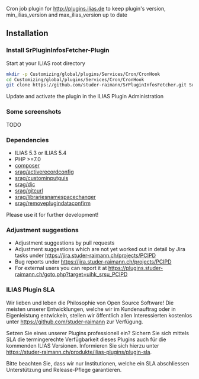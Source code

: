 Cron job plugin for http://plugins.ilias.de to keep plugin's version, min_ilias_version and max_ilias_version up to date

## Installation

### Install SrPluginInfosFetcher-Plugin
Start at your ILIAS root directory
```bash
mkdir -p Customizing/global/plugins/Services/Cron/CronHook
cd Customizing/global/plugins/Services/Cron/CronHook
git clone https://github.com/studer-raimann/SrPluginInfosFetcher.git SrPluginInfosFetcher
```
Update and activate the plugin in the ILIAS Plugin Administration

### Some screenshots
TODO

### Dependencies
* ILIAS 5.3 or ILIAS 5.4
* PHP >=7.0
* [composer](https://getcomposer.org)
* [srag/activerecordconfig](https://packagist.org/packages/srag/activerecordconfig)
* [srag/custominputguis](https://packagist.org/packages/srag/custominputguis)
* [srag/dic](https://packagist.org/packages/srag/dic)
* [srag/gitcurl](https://packagist.org/packages/srag/gitcurl)
* [srag/librariesnamespacechanger](https://packagist.org/packages/srag/librariesnamespacechanger)
* [srag/removeplugindataconfirm](https://packagist.org/packages/srag/removeplugindataconfirm)

Please use it for further development!

### Adjustment suggestions
* Adjustment suggestions by pull requests
* Adjustment suggestions which are not yet worked out in detail by Jira tasks under https://jira.studer-raimann.ch/projects/PCIPD
* Bug reports under https://jira.studer-raimann.ch/projects/PCIPD
* For external users you can report it at https://plugins.studer-raimann.ch/goto.php?target=uihk_srsu_PCIPD

### ILIAS Plugin SLA
Wir lieben und leben die Philosophie von Open Source Software! Die meisten unserer Entwicklungen, welche wir im Kundenauftrag oder in Eigenleistung entwickeln, stellen wir öffentlich allen Interessierten kostenlos unter https://github.com/studer-raimann zur Verfügung.

Setzen Sie eines unserer Plugins professionell ein? Sichern Sie sich mittels SLA die termingerechte Verfügbarkeit dieses Plugins auch für die kommenden ILIAS Versionen. Informieren Sie sich hierzu unter https://studer-raimann.ch/produkte/ilias-plugins/plugin-sla.

Bitte beachten Sie, dass wir nur Institutionen, welche ein SLA abschliessen Unterstützung und Release-Pflege garantieren.
